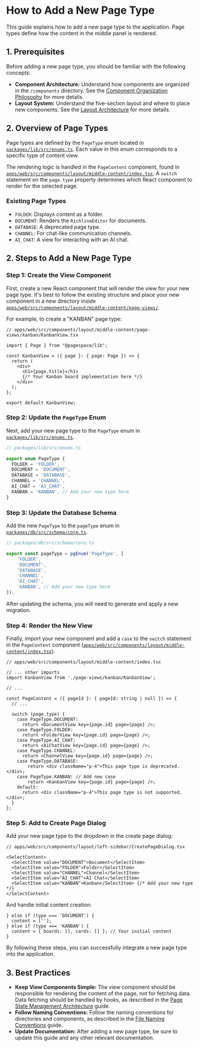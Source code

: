 # How to Add a New Page Type

This guide explains how to add a new page type to the application. Page types define how the content in the middle panel is rendered.

## 1. Prerequisites

Before adding a new page type, you should be familiar with the following concepts:

-   **Component Architecture:** Understand how components are organized in the `/components` directory. See the [Component Organization Philosophy](../2.0-architecture/2.1-frontend/components.md) for more details.
-   **Layout System:** Understand the five-section layout and where to place new components. See the [Layout Architecture](../2.0-architecture/2.1-frontend/layout.md) for more details.

## 2. Overview of Page Types

Page types are defined by the `PageType` enum located in [`packages/lib/src/enums.ts`](packages/lib/src/enums.ts). Each value in this enum corresponds to a specific type of content view.

The rendering logic is handled in the `PageContent` component, found in [`apps/web/src/components/layout/middle-content/index.tsx`](apps/web/src/components/layout/middle-content/index.tsx). A `switch` statement on the `page.type` property determines which React component to render for the selected page.

### Existing Page Types

-   `FOLDER`: Displays content as a folder.
-   `DOCUMENT`: Renders the `RichlineEditor` for documents.
-   `DATABASE`: A deprecated page type.
-   `CHANNEL`: For chat-like communication channels.
-   `AI_CHAT`: A view for interacting with an AI chat.

## 2. Steps to Add a New Page Type

### Step 1: Create the View Component

First, create a new React component that will render the view for your new page type. It's best to follow the existing structure and place your new component in a new directory inside [`apps/web/src/components/layout/middle-content/page-views/`](apps/web/src/components/layout/middle-content/page-views/).

For example, to create a "KANBAN" page type:

```tsx
// apps/web/src/components/layout/middle-content/page-views/kanban/KanbanView.tsx

import { Page } from "@pagespace/lib";

const KanbanView = ({ page }: { page: Page }) => {
  return (
    <div>
      <h1>{page.title}</h1>
      {/* Your Kanban board implementation here */}
    </div>
  );
};

export default KanbanView;
```

### Step 2: Update the `PageType` Enum

Next, add your new page type to the `PageType` enum in [`packages/lib/src/enums.ts`](packages/lib/src/enums.ts).

```typescript
// packages/lib/src/enums.ts

export enum PageType {
  FOLDER = 'FOLDER',
  DOCUMENT = 'DOCUMENT',
  DATABASE = 'DATABASE',
  CHANNEL = 'CHANNEL',
  AI_CHAT = 'AI_CHAT',
  KANBAN = 'KANBAN', // Add your new type here
}
```

### Step 3: Update the Database Schema

Add the new `PageType` to the `pageType` enum in [`packages/db/src/schema/core.ts`](packages/db/src/schema/core.ts).

```typescript
// packages/db/src/schema/core.ts

export const pageType = pgEnum('PageType', [
    'FOLDER',
    'DOCUMENT',
    'DATABASE',
    'CHANNEL',
    'AI_CHAT',
    'KANBAN', // Add your new type here
]);
```

After updating the schema, you will need to generate and apply a new migration.

### Step 4: Render the New View

Finally, import your new component and add a `case` to the `switch` statement in the `PageContent` component ([`apps/web/src/components/layout/middle-content/index.tsx`](apps/web/src/components/layout/middle-content/index.tsx)).

```tsx
// apps/web/src/components/layout/middle-content/index.tsx

// ... other imports
import KanbanView from './page-views/kanban/KanbanView';

// ...

const PageContent = ({ pageId }: { pageId: string | null }) => {
  // ...
  
  switch (page.type) {
    case PageType.DOCUMENT:
      return <DocumentView key={page.id} page={page} />;
    case PageType.FOLDER:
      return <FolderView key={page.id} page={page} />;
    case PageType.AI_CHAT:
      return <AiChatView key={page.id} page={page} />;
    case PageType.CHANNEL:
      return <ChannelView key={page.id} page={page} />;
    case PageType.DATABASE:
        return <div className="p-4">This page type is deprecated.</div>;
    case PageType.KANBAN: // Add new case
        return <KanbanView key={page.id} page={page} />;
    default:
      return <div className="p-4">This page type is not supported.</div>;
  }
};
```

### Step 5: Add to Create Page Dialog

Add your new page type to the dropdown in the create page dialog:

```tsx
// apps/web/src/components/layout/left-sidebar/CreatePageDialog.tsx

<SelectContent>
  <SelectItem value="DOCUMENT">Document</SelectItem>
  <SelectItem value="FOLDER">Folder</SelectItem>
  <SelectItem value="CHANNEL">Channel</SelectItem>
  <SelectItem value="AI_CHAT">AI Chat</SelectItem>
  <SelectItem value="KANBAN">Kanban</SelectItem> {/* Add your new type */}
</SelectContent>
```

And handle initial content creation:

```tsx
} else if (type === 'DOCUMENT') {
  content = [''];
} else if (type === 'KANBAN') {
  content = { boards: [], cards: [] }; // Your initial content
}
```

By following these steps, you can successfully integrate a new page type into the application.

## 3. Best Practices

-   **Keep View Components Simple:** The view component should be responsible for rendering the content of the page, not for fetching data. Data fetching should be handled by hooks, as described in the [Page State Management Architecture](../2.0-architecture/2.1-frontend/state-management.md) guide.
-   **Follow Naming Conventions:** Follow the naming conventions for directories and components, as described in the [File Naming Conventions](./naming-conventions.md) guide.
-   **Update Documentation:** After adding a new page type, be sure to update this guide and any other relevant documentation.